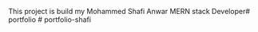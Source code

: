 This project is build my Mohammed Shafi Anwar
MERN stack Developer#   p o r t f o l i o  
 #   p o r t f o l i o - s h a f i  
 